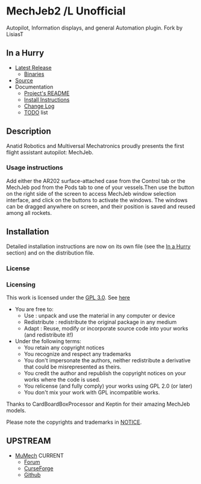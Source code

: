 # MechJeb2 /L Unofficial

Autopilot, Information displays, and general Automation plugin. Fork by LisiasT


## In a Hurry

* [Latest Release](https://github.com/net-lisias-kspu/MechJeb2/releases)
	+ [Binaries](https://github.com/net-lisias-kspu/MechJeb2/tree/Archive)
* [Source](https://github.com/net-lisias-kspu/MechJeb2)
* Documentation	
	+ [Project's README](https://github.com/net-lisias-kspu/MechJeb2/blob/master/README.md)
	+ [Install Instructions](https://github.com/net-lisias-kspu/MechJeb2/blob/master/INSTALL.md)
	+ [Change Log](./CHANGE_LOG.md)
	+ [TODO](./TODO.md) list

## Description

Anatid Robotics and Multiversal Mechatronics proudly presents the first flight assistant autopilot: MechJeb.

### Usage instructions

Add either the AR202 surface-attached case from the Control tab or the MechJeb pod from the Pods tab to one of your vessels.Then use the button on the right side of the screen to access MechJeb window selection interface, and click on the buttons to activate the windows. The windows can be dragged anywhere on screen, and their position is saved and reused among all rockets.


## Installation

Detailed installation instructions are now on its own file (see the [In a Hurry](#in-a-hurry) section) and on the distribution file.


### License

### Licensing
This work is licensed under the [GPL 3.0](https://www.gnu.org/licenses/gpl-3.0.txt). See [here](./LICENSE)

+ You are free to:
	- Use : unpack and use the material in any computer or device
	- Redistribute : redistribute the original package in any medium
	- Adapt : Reuse, modify or incorporate source code into your works (and redistribute it!)
+ Under the following terms:
	- You retain any copyright notices
	- You recognize and respect any trademarks
	- You don't impersonate the authors, neither redistribute a derivative that could be misrepresented as theirs.
	- You credit the author and republish the copyright notices on your works where the code is used.
	- You relicense (and fully comply) your works using GPL 2.0 (or later)
	- You don't mix your work with GPL incompatible works.

Thanks to CardBoardBoxProcessor and Keptin for their amazing MechJeb models.

Please note the copyrights and trademarks in [NOTICE](./NOTICE).


## UPSTREAM

* [MuMech](https://www.curseforge.com/members/mumech/projects) CURRENT
	+ [Forum](https://forum.kerbalspaceprogram.com/index.php?/topic/154834-*)
	+ [CurseForge](https://www.curseforge.com/kerbal/ksp-mods/mechjeb)
	+ [Github](https://github.com/MuMech/MechJeb2)
